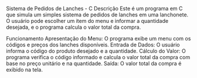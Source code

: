 Sistema de Pedidos de Lanches - C
Descrição
Este é um programa em C que simula um simples sistema de pedidos de lanches em uma lanchonete. O usuário pode escolher um item do menu e informar a quantidade desejada, e o programa calcula o valor total da compra.

Funcionamento
Apresentação do Menu: O programa exibe um menu com os códigos e preços dos lanches disponíveis.
Entrada de Dados: O usuário informa o código do produto desejado e a quantidade.
Cálculo do Valor: O programa verifica o código informado e calcula o valor total da compra com base no preço unitário e na quantidade.
Saída: O valor total da compra é exibido na tela.
